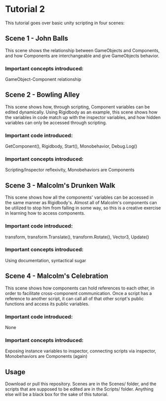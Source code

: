 # Tutorial 2

This tutorial goes over basic unity scripting in four scenes:

## Scene 1 - John Balls
This scene shows the relationship between GameObjects and Components, and how Components are interchangeable and give GameObjects behavior.

### Important concepts introduced:
GameObject-Component relationship

## Scene 2 - Bowling Alley
This scene shows how, through scripting, Component variables can be edited dynamically. Using Rigidbody as an example, this scene shows how
the variables in code match up with the inspector variables, and how hidden variables can only be accessed through scripting.

### Important code introduced:
GetComponent<T>(), Rigidbody, Start(), Monobehavior, Debug.Log()

### Important concepts introduced:
Scripting/Inspector reflexivity, Monobehaviors are Components

## Scene 3 - Malcolm's Drunken Walk
This scene shows how all the components' variables can be accessed in the same manner as Rigidbody's. Almost all of Malcolm's components can
be utilized to stop him from falling in some way, so this is a creative exercise in learning how to access components.

### Important code introduced:
transform, transform.Translate(), transform.Rotate(), Vector3, Update()

### Important concepts introduced:
Using documentation, syntactical sugar

## Scene 4 - Malcolm's Celebration
This scene shows how components can hold references to each other, in order to facilitate cross-component communication. Once a script has a
reference to another script, it can call all of that other script's public functions and access its public variables.

### Important code introduced:
None

### Important concepts introduced:
Exposing instance variables to inspector, connecting scripts via inspector, Monobehaviors are Components (again)

## Usage
Download or pull this repository. Scenes are in the Scenes/ folder, and the scripts that are supposed to be edited are in the Scripts/ folder. Anything else will be a black box for the sake of this tutorial.
